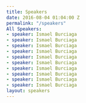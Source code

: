 ```yaml
---
title: Speakers
date: 2016-08-04 01:04:00 Z
permalink: "/speakers"
All Speakers:
- speaker: Ismael Burciaga
- speaker: Ismael Burciaga
- speaker: Ismael Burciaga
- speaker: Ismael Burciaga
- speaker: Ismael Burciaga
- speaker: Ismael Burciaga
- speaker: Ismael Burciaga
- speaker: Ismael Burciaga
- speaker: Ismael Burciaga
- speaker: Ismael Burciaga
layout: speakers
---
```


